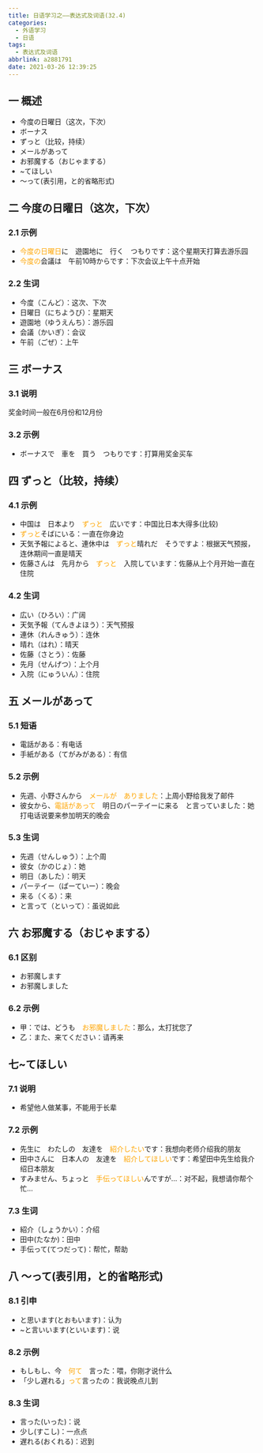 ```yaml
---
title: 日语学习之——表达式及词语(32.4)
categories:
  - 外语学习
  - 日语
tags:
  - 表达式及词语
abbrlink: a2881791
date: 2021-03-26 12:39:25
---
```


## 一 概述

* 今度の日曜日（这次，下次）
* ボーナス
* ずっと（比较，持续）
* メールがあって
* お邪魔する（おじゃまする）
* ~てほしい
* ～って(表引用，と的省略形式)

<!--more-->

## 二 今度の日曜日（这次，下次）

### 2.1 示例

* <font color=orange>今度の日曜日</font>に　遊園地に　行く　つもりです：这个星期天打算去游乐园
* <font color=orange>今度の</font>会議は　午前10時からです：下次会议上午十点开始

### 2.2 生词

* 今度（こんど）：这次、下次
* 日曜日（にちようび）：星期天
* 遊園地（ゆうえんち）：游乐园
* 会議（かいぎ）：会议
* 午前（ごぜ）：上午

## 三 ボーナス

### 3.1 说明

奖金时间一般在6月份和12月份

### 3.2 示例

* ボーナスで　車を　買う　つもりです：打算用奖金买车

## 四 ずっと（比较，持续）

### 4.1 示例

* 中国は　日本より　<font color=orange>ずっと</font>　広いです：中国比日本大得多(比较)
* <font color=orange>ずっと</font>そばにいる：一直在你身边
* 天気予報によると、連休中は　<font color=orange>ずっと</font>晴れだ　そうですよ：根据天气预报，连休期间一直是晴天
* 佐藤さんは　先月から　<font color=orange>ずっと</font>　入院しています：佐藤从上个月开始一直在住院

### 4.2 生词

* 広い（ひろい）：广阔
* 天気予報（てんきよほう）：天气预报
* 連休（れんきゅう）：连休
* 晴れ（はれ）：晴天
* 佐藤（さとう）：佐藤
* 先月（せんげつ）：上个月
* 入院（にゅういん）：住院

## 五 メールがあって

### 5.1 短语

* 電話がある：有电话
* 手紙がある（てがみがある）：有信

### 5.2 示例

* 先週、小野さんから　<font color=orange>メールが　ありました</font>：上周小野给我发了邮件
* 彼女から、<font color=orange>電話があって</font>　明日のパーテイーに来る　と言っていました：她打电话说要来参加明天的晚会

### 5.3 生词

* 先週（せんしゅう）：上个周
* 彼女（かのじょ）：她
* 明日（あした）：明天
* パーテイー（ぱーていー）：晚会
* 来る（くる）：来
* と言って（といって）：虽说如此

## 六 お邪魔する（おじゃまする）

### 6.1 区别

* お邪魔します
* お邪魔しました

### 6.2 示例

* 甲：では、どうも　<font color=orange>お邪魔しました</font>：那么，太打扰您了
* 乙：また、来てください：请再来

## 七~てほしい

### 7.1 说明

* 希望他人做某事，不能用于长辈

### 7.2 示例

* 先生に　わたしの　友達を　<font color=orange>紹介したい</font>です：我想向老师介绍我的朋友
* 田中さんに　日本人の　友達を　<font color=orange>紹介してほしい</font>です：希望田中先生给我介绍日本朋友
* すみません、ちょっと　<font color=orange>手伝ってほしい</font>んですが…：对不起，我想请你帮个忙…

### 7.3 生词

* 紹介（しょうかい）：介绍
* 田中(たなか)：田中
* 手伝って(てつだって)：帮忙，帮助

## 八 ～って(表引用，と的省略形式)

### 8.1 引申

* と思います(とおもいます)：认为
* ~と言いいます(といいます)：说

### 8.2 示例

* もしもし、今　<font color=orange>何て</font>　言った：喂，你刚才说什么
* 「少し遅れる」<font color=orange>って</font>言ったの：我说晚点儿到

### 8.3 生词

* 言った(いった)：说
* 少し(すこし)：一点点
* 遅れる(おくれる)：迟到

